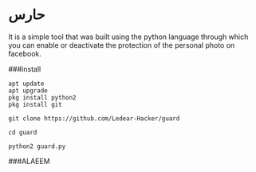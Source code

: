 # حارس


It is a simple tool that was built using the python language through which you can enable or deactivate the protection of the personal photo on facebook.

###install
```
apt update
apt upgrade
pkg install python2
pkg install git

git clone https://github.com/Ledear-Hacker/guard

cd guard

python2 guard.py
```
###ALAEEM
